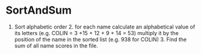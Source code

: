 # SortAndSum
 1. Sort alphabetic order 2. for each name calculate an alphabetical value of its letters (e.g. COLIN = 3 +15 + 12 + 9 + 14 = 53) multiply it by the position of the name in the sorted list (e.g. 938 for COLIN) 3. Find the sum of all name scores in the file.
